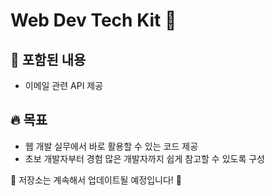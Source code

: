 # Web Dev Tech Kit 🚀

## 📂 포함된 내용
- 이메일 관련 API 제공

## 🔥 목표
- 웹 개발 실무에서 바로 활용할 수 있는 코드 제공
- 초보 개발자부터 경험 많은 개발자까지 쉽게 참고할 수 있도록 구성

📌 저장소는 계속해서 업데이트될 예정입니다! 🚀
